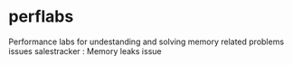 # perflabs
Performance labs for undestanding and solving memory related problems issues
salestracker : Memory leaks issue

